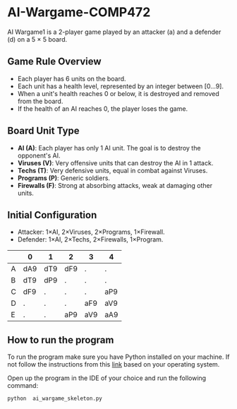 # AI-Wargame-COMP472
AI Wargame1 is a 2-player game played by an attacker (a) and a defender (d) on a 5 × 5 board. 

## Game Rule Overview
- Each player has 6 units on the board.
- Each unit has a health level, represented by an integer between [0...9].
- When a unit's health reaches 0 or below, it is destroyed and removed from the board.
- If the health of an AI reaches 0, the player loses the game.

## Board Unit Type
  - **AI (A)**: Each player has only 1 AI unit. The goal is to destroy the opponent's AI.
  - **Viruses (V)**: Very offensive units that can destroy the AI in 1 attack.
  - **Techs (T)**: Very defensive units, equal in combat against Viruses.
  - **Programs (P)**: Generic soldiers.
  - **Firewalls (F)**: Strong at absorbing attacks, weak at damaging other units.
    
## Initial Configuration

- Attacker: 1×AI, 2×Viruses, 2×Programs, 1×Firewall.
- Defender: 1×AI, 2×Techs, 2×Firewalls, 1×Program.

|   | 0  | 1   | 2   | 3   | 4   |
|---|-----|-----|-----|-----|-----|
| A | dA9 | dT9 | dF9 |  .  |  .  |
| B | dT9 | dP9 |  .  |  .  |  .  |
| C | dF9 |  .  |  .  |  .  | aP9 |
| D |  .  |  .  |  .  | aF9 | aV9 |
| E |  .  |  .  | aP9 | aV9 | aA9 |

## How to run the program
To run the program make sure you have Python installed on your machine. If not follow the instructions from this [link](https://realpython.com/installing-python/#how-to-install-python-on-windows) based on your operating system. <br>

Open up the program in the IDE of your choice and run the following command:
```
python  ai_wargame_skeleton.py
```


